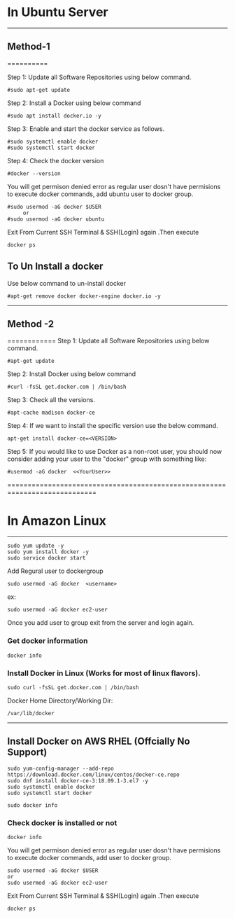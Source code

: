 # In Ubuntu Server
----------------------
## Method-1
==========

Step 1: Update all Software Repositories using below command.
```
#sudo apt-get update
```
Step 2: Install a Docker using below command
```
#sudo apt install docker.io -y
```
Step 3: Enable and start the docker service as follows.
```
#sudo systemctl enable docker
#sudo systemctl start docker
```
Step 4: Check the  docker version
```
#docker --version
```
You will get permison denied error as regular user dosn't have permisions to execute docker commands, add ubuntu user to docker group.
```
#sudo usermod -aG docker $USER
     or 
#sudo usermod -aG docker ubuntu
```
Exit From Current SSH Terminal & SSH(Login) again .Then execute
```
docker ps
```

To Un Install a docker
-----------------------------
Use below command to un-install docker
```
#apt-get remove docker docker-engine docker.io -y
```
----------------------------------------------------------------------------------------------------------------------------
## Method -2
============
Step 1: Update all Software Repositories using below command.
```
#apt-get update
```

Step 2: Install Docker using below command
```
#curl -fsSL get.docker.com | /bin/bash
```

Step 3: Check all the versions.
```
#apt-cache madison docker-ce
```

Step 4: If we want to install the specific version use the below command.
```
apt-get install docker-ce=<VERSION>
```

Step 5: If you would like to use Docker as a non-root user, you should now consider
adding your user to the "docker" group with something like:
```
#usermod -aG docker  <<YourUser>>
```
============================================================================

# In Amazon Linux
-----------------------
```
sudo yum update -y       
sudo yum install docker -y
sudo service docker start
```
Add Regural user to dockergroup
```
sudo usermod -aG docker  <username>
```
ex:
```
sudo usermod -aG docker ec2-user
```
Once you add user to group exit from the server and login again.
### Get docker information
```
docker info
```
### Install Docker in Linux (Works for most of linux flavors).
```
sudo curl -fsSL get.docker.com | /bin/bash
```
Docker Home Directory/Working Dir:
```
/var/lib/docker
```
----------------------------------------------------------------------
Install Docker on AWS RHEL  (Offcially No Support)
----------------------------------------------------------------------
```
sudo yum-config-manager --add-repo https://download.docker.com/linux/centos/docker-ce.repo
sudo dnf install docker-ce-3:18.09.1-3.el7 -y
sudo systemctl enable docker
sudo systemctl start docker

sudo docker info
```
### Check docker is installed or not
```
docker info
```
You will get permison denied error as regular user dosn't have permisions to execute docker commands, add user to docker group.
```
sudo usermod -aG docker $USER
or
sudo usermod -aG docker ec2-user
```
Exit From Current SSH Terminal & SSH(Login) again .Then execute
```
docker ps
```
